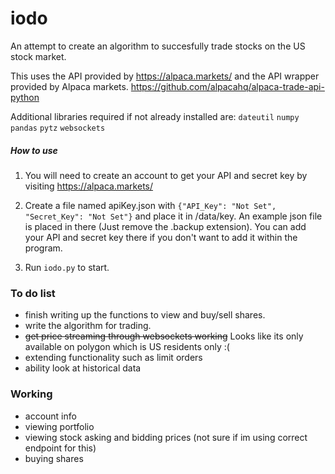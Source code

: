 # iodo
An attempt to create an algorithm to succesfully trade stocks on the US stock market.

This uses the API provided by https://alpaca.markets/
and the API wrapper provided by Alpaca markets. https://github.com/alpacahq/alpaca-trade-api-python

Additional libraries required if not already installed are:
`dateutil`
`numpy`
`pandas`
`pytz`
`websockets`

##### How to use
1. You will need to create an account to get your API and secret key by visiting https://alpaca.markets/

2. Create a file named apiKey.json with
    `{"API_Key": "Not Set", "Secret_Key": "Not Set"}`
and place it in /data/key.
An example json file is placed in there (Just remove the .backup extension).
You can add your API and secret key there if you don't want to add it within the program.

3. Run `iodo.py` to start.


### To do list
* finish writing up the functions to view and buy/sell shares.
* write the algorithm for trading.
* ~~get price streaming through websockets working~~ Looks like its only available on polygon which is US residents only :(
* extending functionality such as limit orders
* ability look at historical data

### Working
* account info
* viewing portfolio
* viewing stock asking and bidding prices (not sure if im using correct endpoint for this)
* buying shares
